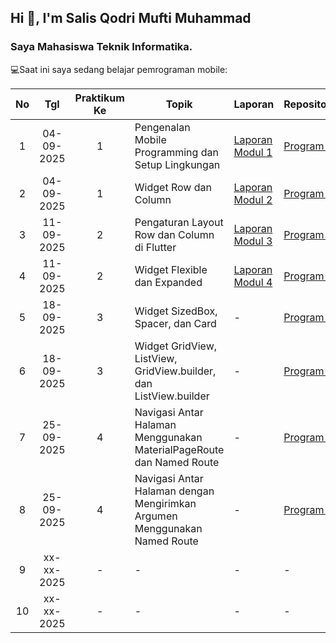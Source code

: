 ## Hi 👋, I'm Salis Qodri Mufti Muhammad
### Saya Mahasiswa Teknik Informatika.

💻Saat ini saya sedang belajar pemrograman mobile:

|  No  | Tgl  | Praktikum Ke  | Topik  |  Laporan  |  Repository  |
|  :---:  |  :---:  |  :---:  |  ---  |  ---  |  ---  |
| 1  | 04-09-2025  |  1  | Pengenalan Mobile Programming dan Setup Lingkungan  | [Laporan Modul 1](https://docs.google.com/document/d/1w_NjtFCcSaL6QQwWF5-CJ4YByil0_wCu/edit?usp=sharing&ouid=105548416676952962475&rtpof=true&sd=true "Laporan Modul 1")  | [Program 1](https://github.com/SalisQodriMM/prakmobilem1 "Program 1")  |
| 2  | 04-09-2025  |  1  | Widget Row dan Column  | [Laporan Modul 2](https://docs.google.com/document/d/19scXQrfaInYWtmuhl5pIiMvjq6ckdAY8/edit?usp=sharing&ouid=105548416676952962475&rtpof=true&sd=true "Laporan Modul 2")  | [Program 2](https://github.com/SalisQodriMM/PrakMobileM2 "Program 2")  |
|  3  | 11-09-2025  | 2  | 	Pengaturan Layout Row dan Column di Flutter  |  [Laporan Modul 3](https://docs.google.com/document/d/1rRrJpvcAwhoiVI5MtY0qiLzdzR7E1-Yo/edit?usp=sharing&ouid=105548416676952962475&rtpof=true&sd=true "Laporan Modul 3")  |  [Program 3](https://github.com/SalisQodriMM/PrakMobileM3 "Program 3")  |
|  4  | 11-09-2025  | 2  | 	Widget Flexible dan Expanded  |  [Laporan Modul 4](https://docs.google.com/document/d/1W-HHOcuoc5XrT1TXbCgguDiZ69TeWGIZ/edit?usp=sharing&ouid=105548416676952962475&rtpof=true&sd=true "Laporan Modul 4")  |  [Program 4](https://github.com/SalisQodriMM/PrakMobileM4 "Program 4")  |
|  5  |  18-09-2025  |  3  |  Widget SizedBox, Spacer, dan Card  |  -  |  [Program 5](https://github.com/SalisQodriMM/PrakMobileM5 "Program 5")  |
|  6  |  18-09-2025  |  3  |  Widget GridView, ListView, GridView.builder, dan ListView.builder  |  -  |  [Program 6](https://github.com/SalisQodriMM/PrakMobileM6 "Program 6")  |
|  7  |  25-09-2025  |  4  |  Navigasi Antar Halaman Menggunakan MaterialPageRoute dan Named Route  |  -  |  [Program 7](https://github.com/SalisQodriMM/PrakMobileM7 "Program 7")  |
|  8  |  25-09-2025  |  4  |  Navigasi Antar Halaman dengan Mengirimkan Argumen Menggunakan Named Route  |  -  |  [Program 8](https://github.com/SalisQodriMM/PrakMobileM8 "Program 8")  |
|  9  |  xx-xx-2025  |  -  |  -  |  -  |  -  |
|  10  |  xx-xx-2025  |  -  |  -  |  -  |  -  |
